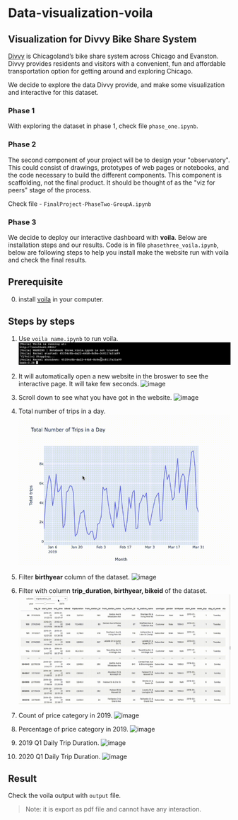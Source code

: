 # Data-visualization-voila

## Visualization for Divvy Bike Share System
[Divvy](https://divvybikes.com) is Chicagoland’s bike share system across Chicago and Evanston. Divvy provides residents and visitors with a convenient, fun and affordable transportation option for getting around and exploring Chicago. 

We decide to explore the data Divvy provide, and make some visualization and interactive for this dataset.

### Phase 1
With exploring the dataset in phase 1, check file `phase_one.ipynb`.

### Phase 2
The second component of your project will be to design your "observatory". This could consist of drawings, prototypes of web pages or notebooks, and the code necessary to build the different components. This component is scaffolding, not the final product. It should be thought of as the "viz for peers" stage of the process. 

Check file - `FinalProject-PhaseTwo-GroupA.ipynb`

### Phase 3
We decide to deploy our interactive dashboard with **voila**. Below are installation steps and our results. Code is in file `phasethree_voila.ipynb`, below are following steps to help you install make the website run with voila and check the final results.

## Prerequisite
0. install [voila](https://voila.readthedocs.io/en/stable/install.html) in your computer.


## Steps by steps

1. Use `voila name.ipynb` to run voila.
![image](data/01.gif)

2. It will automatically open a new website in the broswer to see the interactive page. It will take few seconds.
![image](data/02.gif)

3. Scroll down to see what you have got in the website.
![image](data/03.gif)

4. Total number of trips in a day.
![image](data/total.gif)

5. Filter **birthyear** column of the dataset.
![image](data/filter_df_1.gif)

6. Filter with column **trip_duration, birthyear, bikeid** of the dataset.
![image](data/scroll_filterdf_2.gif)

7. Count of price category in 2019.
![image](data/04.gif)

8. Percentage of price category in 2019.
![image](data/05.gif)

9. 2019 Q1 Daily Trip Duration.
![image](data/06.gif)

10. 2020 Q1 Daily Trip Duration.
![image](data/07.gif)

## Result
Check the voila output with `output` file.

> Note: it is export as pdf file and cannot have any interaction.




